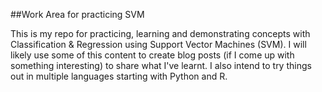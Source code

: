 ##Work Area for practicing SVM

This is my repo for practicing, learning and demonstrating concepts with Classification & Regression using Support Vector Machines (SVM). I will likely use some of this content to create blog posts (if I come up with something interesting) to share what I've learnt. I also intend to try things out in multiple languages starting with Python and R.